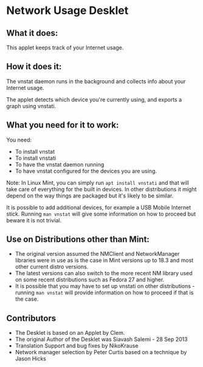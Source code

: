 # Network Usage Desklet

## What it does:

This applet keeps track of your Internet usage.

## How it does it:

The vnstat daemon runs in the background and collects info about your Internet usage.

The applet detects which device you're currently using, and exports a graph using vnstati.

## What you need for it to work:

You need:

  * To install vnstat
  * To install vnstati
  * To have the vnstat daemon running
  * To have vnstat configured for the devices you are using.

Note: In Linux Mint, you can simply run `apt install vnstati` and that will take care of everything for the built in devices. In other distributions it might depend on the way things are packaged but it's likely to be similar.

It is possible to add additional devices, for example a USB Mobile Internet stick. Running `man vnstat` will give some information on how to proceed but beware it is not trivial.

## Use on Distributions other than Mint:

  * The original version assumed the NMClient and NetworkManager libraries were in use as is the case in Mint versions up to 18.3 and most other current distro versions.
  * The latest versions can also switch to the more recent NM library used on some recent distributions such as Fedora 27 and higher.
  * It is possible that you may have to set up vnstati on other distributions - running `man vnstat` will provide information on how to proceed if that is the case.

## Contributors

  * The Desklet is based on an Applet by Clem.
  * The original Author of the Desklet was Siavash Salemi - 28 Sep 2013
  * Translation Support and bug fixes by NikoKrause
  * Network manager selection by Peter Curtis based on a technique by Jason Hicks

